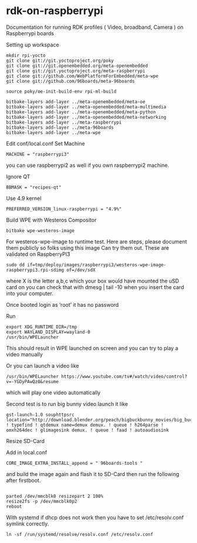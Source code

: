 # rdk-on-raspberrypi
Documentation for running RDK profiles ( Video, broadband, Camera ) on Raspberrypi boards

Setting up workspace

```shell
mkdir rpi-yocto
git clone git://git.yoctoproject.org/poky
git clone git://git.openembedded.org/meta-openembedded
git clone git://git.yoctoproject.org/meta-raspberrypi
git clone git://github.com/WebPlatformForEmbedded/meta-wpe
git clone git://github.com/96boards/meta-96boards

source poky/oe-init-build-env rpi-ml-build

bitbake-layers add-layer ../meta-openembedded/meta-oe
bitbake-layers add-layer ../meta-openembedded/meta-multimedia
bitbake-layers add-layer ../meta-openembedded/meta-python
bitbake-layers add-layer ../meta-openembedded/meta-networking
bitbake-layers add-layer ../meta-raspberrypi
bitbake-layers add-layer ../meta-96boards
bitbake-layers add-layer ../meta-wpe
```

Edit conf/local.conf
Set Machine

```shell
MACHINE = "raspberrypi3"
```

you can use raspberrypi2 as well if you own raspberrypi2 machine.

Ignore QT
```shell
BBMASK = "recipes-qt"
```
Use 4.9 kernel
```shell
PREFERRED_VERSION_linux-raspberrypi = "4.9%"
```

Build WPE with Westeros Compositor

```shell
bitbake wpe-westeros-image
```

For westeros-wpe-image to runtime test. Here are steps, please document them publicly so folks using this image
Can try them out. These are validated on RaspberryPI3

 ```shell
sudo dd if=tmp/deploy/images/raspberrypi3/westeros-wpe-image-raspberrypi3.rpi-sdimg of=/dev/sdX
 ```

where X is the letter a,b,c which your box would have mounted the uSD card on you can check that with dmesg | tail -10
when you insert the card into your computer.

Once booted login as ‘root’ it has no password

Run
```shell
export XDG_RUNTIME_DIR=/tmp
export WAYLAND_DISPLAY=wayland-0
/usr/bin/WPELauncher
 ```
This should result in WPE launched on screen and you can try to play a video manually

Or you can launch a video like
 ```shell
/usr/bin/WPELauncher https://www.youtube.com/tv#/watch/video/control?v=-YGDyPAwQz0&resume
 ```
which will play one video automatically


Second test is to run big bunny video launch it like
 ```shell
gst-launch-1.0 souphttpsrc location="http://download.blender.org/peach/bigbuckbunny_movies/big_buck_bunny_720p_h264.mov" ! typefind ! qtdemux name=demux demux. ! queue ! h264parse ! omxh264dec ! glimagesink demux. ! queue ! faad ! autoaudiosink
```
Resize SD-Card

Add in local.conf
```shell
CORE_IMAGE_EXTRA_INSTALL_append = " 96boards-tools "
```
and build the image again and flash it to SD-Card then run the following after firstboot.

```shell

parted /dev/mmcblk0 resizepart 2 100%
resize2fs -p /dev/mmcblk0p2
reboot

```

With systemd if dhcp does not work then you have to set /etc/resolv.conf symlink correctly.

```shell
ln -sf /run/systemd/resolve/resolv.conf /etc/resolv.conf
```
